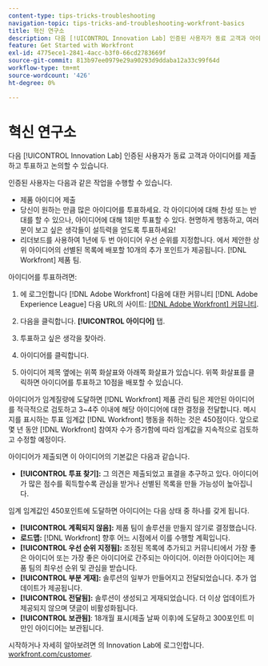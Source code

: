```yaml
---
content-type: tips-tricks-troubleshooting
navigation-topic: tips-tricks-and-troubleshooting-workfront-basics
title: 혁신 연구소
description: 다음 [!UICONTROL Innovation Lab] 인증된 사용자가 동료 고객과 아이디어를 제출하고 투표하고 논의할 수 있습니다.
feature: Get Started with Workfront
exl-id: 4775ece1-2841-4acc-b3f0-66cd2783669f
source-git-commit: 813b97ee0979e29a90293d9ddaba12a33c99f64d
workflow-type: tm+mt
source-wordcount: '426'
ht-degree: 0%

---
```


# 혁신 연구소

다음 [!UICONTROL Innovation Lab] 인증된 사용자가 동료 고객과 아이디어를 제출하고 투표하고 논의할 수 있습니다.

인증된 사용자는 다음과 같은 작업을 수행할 수 있습니다.

* 제품 아이디어 제출
* 당신이 원하는 만큼 많은 아이디어를 투표하세요. 각 아이디어에 대해 찬성 또는 반대를 할 수 있으나, 아이디어에 대해 1회만 투표할 수 있다. 현명하게 행동하고, 여러분이 보고 싶은 생각들이 설득력을 얻도록 투표하세요!
* 리더보드를 사용하여 1년에 두 번 아이디어 우선 순위를 지정합니다. 에서 제안한 상위 아이디어의 선별된 목록에 배포할 10개의 추가 포인트가 제공됩니다. [!DNL Workfront] 제품 팀.

아이디어를 투표하려면:

1. 에 로그인합니다 [!DNL Adobe Workfront] 다음에 대한 커뮤니티 [!DNL Adobe Experience League] 다음 URL의 사이트:  [[!DNL Adobe Workfront] 커뮤니티](https://experienceleaguecommunities.adobe.com/t5/workfront/ct-p/workfront).

1. 다음을 클릭합니다. **[!UICONTROL 아이디어]** 탭.

1. 투표하고 싶은 생각을 찾아라.
1. 아이디어를 클릭합니다.
1. 아이디어 제목 옆에는 위쪽 화살표와 아래쪽 화살표가 있습니다. 위쪽 화살표를 클릭하면 아이디어를 투표하고 10점을 배포할 수 있습니다.

아이디어가 임계질량에 도달하면 [!DNL Workfront] 제품 관리 팀은 제안된 아이디어를 적극적으로 검토하고 3~4주 이내에 해당 아이디어에 대한 결정을 전달합니다. 메시지를 표시하는 투표 임계값 [!DNL Workfront] 행동을 취하는 것은 450점이다. 앞으로 몇 년 동안 [!DNL Workfront] 참여자 수가 증가함에 따라 임계값을 지속적으로 검토하고 수정할 예정이다.

아이디어가 제출되면 이 아이디어의 기본값은 다음과 같습니다.

* **[!UICONTROL 투표 찾기]:** 그 의견은 제출되었고 표결을 추구하고 있다. 아이디어가 많은 점수를 획득할수록 관심을 받거나 선별된 목록을 만들 가능성이 높아집니다.

임계 임계값인 450포인트에 도달하면 아이디어는 다음 상태 중 하나를 갖게 됩니다.

* **[!UICONTROL 계획되지 않음]:** 제품 팀이 솔루션을 만들지 않기로 결정했습니다.
* **로드맵:** [!DNL Workfront] 향후 어느 시점에서 이를 수행할 계획입니다.
* **[!UICONTROL 우선 순위 지정됨]:** 조정된 목록에 추가되고 커뮤니티에서 가장 좋은 아이디어 또는 가장 좋은 아이디어로 간주되는 아이디어. 이러한 아이디어는 제품 팀의 최우선 순위 및 관심을 받습니다.
* **[!UICONTROL 부분 게재]:** 솔루션의 일부가 만들어지고 전달되었습니다. 추가 업데이트가 제공됩니다.
* **[!UICONTROL 전달됨]:** 솔루션이 생성되고 게재되었습니다. 더 이상 업데이트가 제공되지 않으며 댓글이 비활성화됩니다.
* **[!UICONTROL 보관됨]**: 18개월 표시(제출 날짜 이후)에 도달하고 300포인트 미만인 아이디어는 보관됩니다.

시작하거나 자세히 알아보려면 의 Innovation Lab에 로그인합니다.  [workfront.com/customer](https://www.workfront.com/customer).
